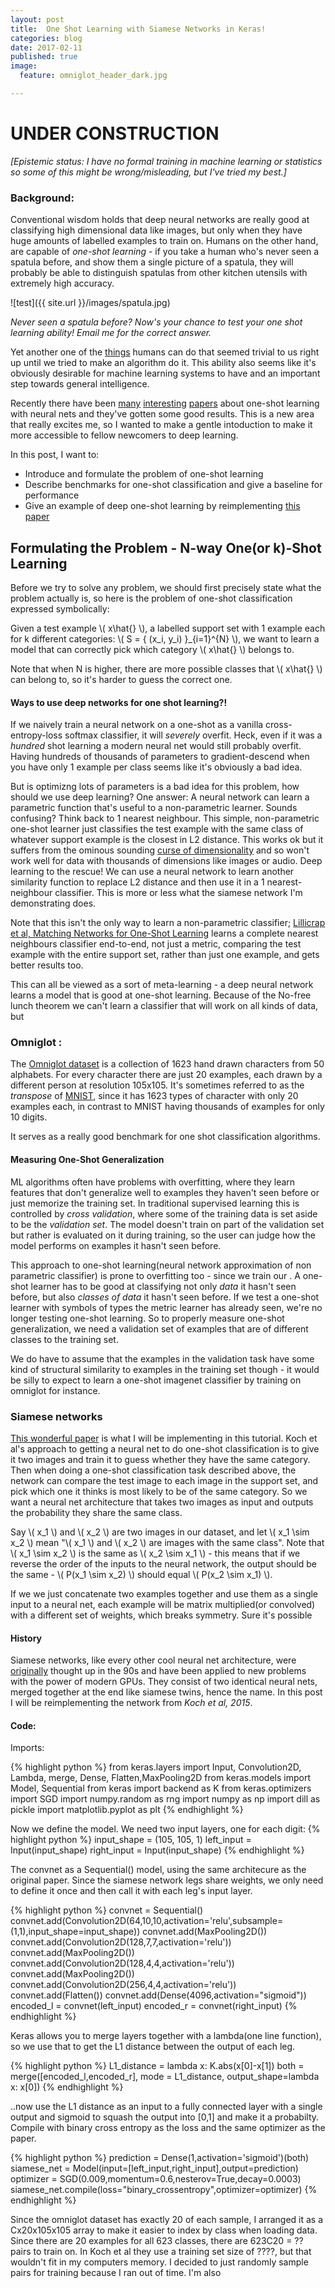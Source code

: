 ```yaml
---
layout: post
title:  One Shot Learning with Siamese Networks in Keras!
categories: blog
date: 2017-02-11
published: true
image:
  feature: omniglot_header_dark.jpg

---
```


#  UNDER CONSTRUCTION

*[Epistemic status: I have no formal training in machine learning or statistics so some of this might be wrong/misleading, but I've tried my best.]*


### Background:

 Conventional wisdom holds that deep neural networks are really good at classifying high dimensional data like images, but only when they have huge amounts of labelled examples to train on. Humans on the other hand, are capable of *one-shot learning* - if you take a human who's never seen a spatula before, and show them a single picture of a spatula, they will probably be able to distinguish spatulas from other kitchen utensils with extremely high accuracy.

 ![test]({{ site.url }}/images/spatula.jpg)

*Never seen a spatula before? Now's your chance to test your one shot learning ability! Email me for the correct answer.*

Yet another one of the [things](https://dspace.mit.edu/handle/1721.1/6125 "..back in the 1960s, some of the early pioneers of AI set some undergrads the task of building a complete computer vision system over summer") humans can do that seemed trivial to us right up until we tried to make an algorithm do it. This ability also seems like it's obviously desirable for machine learning systems to have and an important step towards general intelligence.

Recently there have been [many]("") [interesting]("") [papers]("") about one-shot learning with neural nets and they've gotten some good results. This is a new area that really excites me, so I wanted to make a gentle intoduction to make it more accessible to fellow newcomers to deep learning.

In this post, I want to:
* Introduce and formulate the problem of one-shot learning
* Describe benchmarks for one-shot classification and give a baseline for performance
* Give an example of deep one-shot learning by reimplementing [this paper]()



## Formulating the Problem  - N-way One(or k)-Shot Learning

Before we try to solve any problem, we should first precisely state what the problem actually is, so here is the problem of one-shot classification expressed symbolically:

Given a test example \\( x\hat{} \\), a labelled support set with 1 example each for k different categories: \\( S =  \{ (x_i, y_i) \}_{i=1}^{N} \\), we want to learn a model that can correctly pick which category \\( x\hat{} \\) belongs to.

Note that when N is higher, there are more possible classes that  \\( x\hat{} \\) can belong to, so it's harder to  guess the correct one.

#### Ways to use deep networks for one shot learning?!

If we naively train a neural network on a one-shot as a vanilla cross-entropy-loss softmax classifier, it will *severely* overfit. Heck, even if it was a *hundred* shot learning a modern neural net would still probably overfit. Having hundreds of thousands of parameters to gradient-descend when you have only 1 example per class seems like it's obviously a bad idea.

But is optimizng lots of parameters is a bad idea for this problem, how should we use deep learning?
One answer: A neural network can learn a parametric function that's useful to a non-parametric learner. Sounds confusing? Think back to 1 nearest neighbour. This simple, non-parametric one-shot learner just classifies the test example with the same class of whatever support example is the closest in L2 distance. This works ok but it suffers from the ominous sounding [curse of dimensionality](https://en.wikipedia.org/wiki/Curse_of_dimensionality) and so won't work well for data with thousands of dimensions like images or audio. Deep learning to the rescue! We can use a neural network to learn another similarity function to replace L2 distance and then use it in a 1 nearest-neighbour classifier. This is more or less what the siamese network I'm demonstrating does.

Note that this isn't the only way to learn a non-parametric classifier; [Lillicrap et al, Matching Networks for One-Shot Learning]() learns a complete nearest neighbours classifier end-to-end, not just a metric, comparing the test example with the entire support set, rather than just one example, and gets better results too.

This can all be viewed as a sort of meta-learning - a deep neural network learns a model that is good at one-shot learning. Because of the No-free lunch theorem we can't learn a classifier that will work on all kinds of data, but

### Omniglot :

The [Omniglot dataset](https://github.com/brendenlake/omniglot " Lake, B. M., Salakhutdinov, R., and Tenenbaum, J. B. (2015). Human-level concept learning through probabilistic program induction. Science, 350(6266), 1332-1338.") is a collection of 1623 hand drawn characters from 50 alphabets. For every character there are just 20 examples, each drawn by a different person at resolution 105x105. It's sometimes referred to as the *transpose* of [MNIST](https://en.wikipedia.org/wiki/MNIST_database), since it has 1623 types of character with only 20 examples each, in contrast to MNIST having thousands of examples for only 10 digits.

It serves as a really good benchmark for one shot classification algorithms.


#### Measuring One-Shot Generalization

ML algorithms often have problems with overfitting, where they learn features that don't generalize well to examples they haven't seen before or just memorize the training set. In traditional supervised learning this is controlled by *cross validation*, where some of the training data is set aside to be the *validation set*. The model doesn't train on part of the validation set but rather is evaluated on it during training, so the user can judge how the model performs on examples it hasn't seen before.

This approach to one-shot learning(neural network approximation of non parametric classifier) is prone to overfitting too - since we train our . A one-shot learner has to be good at classifying not only *data* it hasn't seen before, but also *classes of data* it hasn't seen before. If we test a one-shot learner with symbols of types the metric learner has already seen, we're no longer testing one-shot learning. So to properly measure one-shot generalization, we need a validation set of examples that are of different classes to the training set.

We do have to assume that the examples in the validation task have some kind of structural similarity to examples in the training set though - it would be silly to expect to learn a one-shot imagenet classifier by training on omniglot for instance.  

### Siamese networks

[This wonderful paper](http://www.cs.cmu.edu/~rsalakhu/papers/oneshot1.pdf) is what I will be implementing in this tutorial. Koch et al's approach to getting a neural net to do one-shot classification is to give it two images and train it to guess whether they have the same category. Then when doing a one-shot classification task described above, the network can compare the test image to each image in the support set, and pick which one it thinks is most likely to be of the same category. So we want a neural net architecture that takes two images as input and outputs the probability they share the same class.

Say \\( x_1 \\) and \\( x_2 \\) are two images in our dataset, and let  \\( x_1 \sim x_2 \\) mean "\\( x_1 \\) and \\( x_2 \\) are images with the same class". Note that  \\( x_1 \sim x_2 \\) is the same as \\( x_2 \sim x_1 \\) - this means that if we reverse the order of the inputs to the neural network, the output should be the same -  \\( P(x_1  \sim x_2) \\) should equal \\( P(x_2 \sim x_1) \\).

If we we just concatenate two examples together and use them as a single input to a neural net, each example will be matrix multiplied(or convolved) with a different set of weights, which breaks symmetry. Sure it's possible


#### History

Siamese networks, like every other cool neural net architecture, were [originally](http://citeseerx.ist.psu.edu/viewdoc/download?doi=10.1.1.590.7750&rep=rep1&type=pdf "Baldi and Chauvin(1992).") thought up in the 90s and have been applied to new problems with the power of modern GPUs.
They consist of two identical neural nets, merged together at the end like siamese twins, hence the name.  In this post I will be reimplementing the network from *Koch et al, 2015*.







#### Code:

Imports:


{% highlight python %}
from keras.layers import Input, Convolution2D, Lambda, merge, Dense, Flatten,MaxPooling2D
from keras.models import Model, Sequential
from keras import backend as K
from keras.optimizers import SGD
import numpy.random as rng
import numpy as np
import dill as pickle
import matplotlib.pyplot as plt
{% endhighlight %}

Now we define the model. We need two input layers, one for each digit:
{% highlight python %}
input_shape = (105, 105, 1)
left_input = Input(input_shape)
right_input = Input(input_shape)
{% endhighlight %}

The convnet as a Sequential() model, using the same architecure as the original paper. Since the siamese network legs share weights, we only need to define it once and then call it with each leg's input layer.

{% highlight python %}
convnet = Sequential()
convnet.add(Convolution2D(64,10,10,activation='relu',subsample=(1,1),input_shape=input_shape))
convnet.add(MaxPooling2D())
convnet.add(Convolution2D(128,7,7,activation='relu'))
convnet.add(MaxPooling2D())
convnet.add(Convolution2D(128,4,4,activation='relu'))
convnet.add(MaxPooling2D())
convnet.add(Convolution2D(256,4,4,activation='relu'))
convnet.add(Flatten())
convnet.add(Dense(4096,activation="sigmoid"))
encoded_l = convnet(left_input)
encoded_r = convnet(right_input)
{% endhighlight %}

Keras allows you to merge layers together with a lambda(one line function), so we use that to get the L1 distance between the output of each leg.

{% highlight python %}
L1_distance = lambda x: K.abs(x[0]-x[1])
both = merge([encoded_l,encoded_r], mode = L1_distance, output_shape=lambda x: x[0])
{% endhighlight %}

..now use the L1 distance as an input to a fully connected layer with a single output and sigmoid to squash the output into [0,1] and make it a probabilty. Compile with binary cross entropy as the loss and the same optimizer as the paper.

{% highlight python %}
prediction = Dense(1,activation='sigmoid')(both)
siamese_net = Model(input=[left_input,right_input],output=prediction)
optimizer = SGD(0.009,momentum=0.6,nesterov=True,decay=0.0003)
siamese_net.compile(loss="binary_crossentropy",optimizer=optimizer)
{% endhighlight %}


Since the omniglot dataset has exactly 20 of each sample, I arranged it as a Cx20x105x105 array to make it easier to index by class when loading data. Since there are 20 examples for all 623 classes, there are 623C20 = ?? pairs to train on. In Koch et al they use a training set size of ????, but that wouldn't fit in my computers memory. I decided to just randomly sample pairs for training because I ran out of time. I'm also
